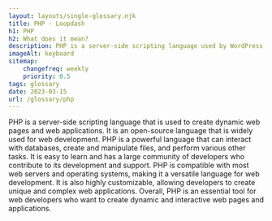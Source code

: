 ```yaml
--- 
layout: layouts/single-glossary.njk
title: PHP - Loopdash
h1: PHP
h2: What does it mean?
description: PHP is a server-side scripting language used by WordPress to dynamically generate web pages and handle database interactions.
imageAlt: keyboard
sitemap:
	changefreq: weekly
	priority: 0.5
tags: glossary
date: 2023-03-15
url: /glossary/php
---
```


PHP is a server-side scripting language that is used to create dynamic web pages and web applications. It is an open-source language that is widely used for web development. PHP is a powerful language that can interact with databases, create and manipulate files, and perform various other tasks. It is easy to learn and has a large community of developers who contribute to its development and support. PHP is compatible with most web servers and operating systems, making it a versatile language for web development. It is also highly customizable, allowing developers to create unique and complex web applications. Overall, PHP is an essential tool for web developers who want to create dynamic and interactive web pages and applications.
